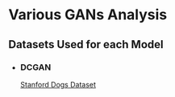 # Various GANs Analysis

## Datasets Used for each Model
- ### DCGAN
  [Stanford Dogs Dataset](http://vision.stanford.edu/aditya86/ImageNetDogs/)

